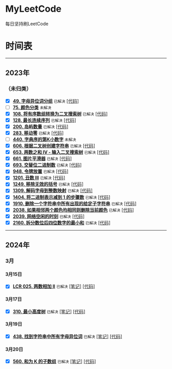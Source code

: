 # MyLeetCode
每日坚持刷LeetCode

# 时间表

----
## 2023年
### （未归类）

- [x] **[49. 字母异位词分组](https://leetcode.cn/problems/group-anagrams/)** `已解决` [[代码]](src/main/java/com/leetcode/def/t0049/Solution.java)
- [ ] **[75. 颜色分类](https://leetcode.cn/problems/sort-colors/)** `未解决` 
- [x] **[108. 将有序数组转换为二叉搜索树](https://leetcode.cn/problems/convert-sorted-array-to-binary-search-tree/)** `已解决` [[代码]](src/main/java/com/leetcode/def/t0108/Solution.java)
- [x] **[128. 最长连续序列](https://leetcode.cn/problems/longest-consecutive-sequence/)** `已解决` [[代码]](src/main/java/com/leetcode/def/t0128/Solution.java)
- [x] **[200. 岛屿数量](https://leetcode.cn/problems/number-of-islands/)** `已解决` [[代码]](src/main/java/com/leetcode/def/t0200/Solution.java)
- [x] **[283. 移动零](https://leetcode.cn/problems/move-zeroes)** `已解决` [[代码]](src/main/java/com/leetcode/def/t0283/Solution.java)
- [ ] **[440. 字典序的第K小数字](https://leetcode.cn/problems/k-th-smallest-in-lexicographical-order)** `未解决`
- [x] **[606. 根据二叉树创建字符串](https://leetcode.cn/problems/construct-string-from-binary-tree)** `已解决` [[代码]](src/main/java/com/leetcode/def/t0606/Solution.java)
- [x] **[653. 两数之和 IV - 输入二叉搜索树](https://leetcode.cn/problems/two-sum-iv-input-is-a-bst)** `已解决` [[代码]](src/main/java/com/leetcode/def/t0653/Solution.java)
- [x] **[661. 图片平滑器](https://leetcode.cn/problems/image-smoother)** `已解决` [[代码]](src/main/java/com/leetcode/def/t0661/Solution.java)
- [x] **[693. 交替位二进制数](https://leetcode.cn/problems/binary-number-with-alternating-bits)** `已解决` [[代码]](src/main/java/com/leetcode/def/t0693/Solution.java)
- [x] **[948. 令牌放置](https://leetcode.cn/problems/bag-of-tokens)** `已解决` [[代码]](src/main/java/com/leetcode/def/t0948/Solution.java)
- [x] **[1201. 丑数 III](https://leetcode.cn/problems/ugly-number-iii)**  `已解决` [[代码]](src/main/java/com/leetcode/def/t1201/Solution.java)
- [x] **[1249. 移除无效的括号](https://leetcode.cn/problems/minimum-remove-to-make-valid-parentheses)** `已解决` [[代码]](src/main/java/com/leetcode/def/t1249/Solution.java)
- [x] **[1309. 解码字母到整数映射](https://leetcode.cn/problems/decrypt-string-from-alphabet-to-integer-mapping)** `已解决` [[代码]](src/main/java/com/leetcode/def/t1309/Solution.java)
- [x] **[1404. 将二进制表示减到 1 的步骤数](https://leetcode.cn/problems/number-of-steps-to-reduce-a-number-in-binary-representation-to-one)** `已解决` [[代码]](src/main/java/com/leetcode/def/t1404/Solution.java)
- [x] **[1910. 删除一个字符串中所有出现的给定子字符串](https://leetcode.cn/problems/remove-all-occurrences-of-a-substring)** `已解决` [[代码]](src/main/java/com/leetcode/def/t1910/Solution.java)
- [x] **[2038. 如果相邻两个颜色均相同则删除当前颜色](https://leetcode.cn/problems/remove-colored-pieces-if-both-neighbors-are-the-same-color)** `已解决` [[代码]](src/main/java/com/leetcode/def/t2038/Solution.java)
- [x] **[2039. 网络空闲的时刻](https://leetcode.cn/problems/the-time-when-the-network-becomes-idle)** `已解决` [[代码]](src/main/java/com/leetcode/def/t2039/Solution.java)
- [x] **[2160. 拆分数位后四位数字的最小和](https://leetcode.cn/problems/minimum-sum-of-four-digit-number-after-splitting-digits)** `已解决` [[代码]](src/main/java/com/leetcode/def/t2160/Solution.java)

----
## 2024年
### 3月
#### 3月15日
- [x] **[LCR 025. 两数相加 II](https://leetcode.cn/problems/lMSNwu)** `已解决` [[笔记]](solution/lcr/t0025.md) [[代码]](src/main/java/com/leetcode/lcr/t0025/Solution.java)

#### 3月17日
- [x] **[310. 最小高度树](https://leetcode.cn/problems/minimum-height-trees)** `已解决` [[笔记]](solution/def/t0310.md) [[代码]](src/main/java/com/leetcode/def/t0310/Solution.java)

#### 3月19日
- [x] **[438. 找到字符串中所有字母异位词](https://leetcode.cn/problems/find-all-anagrams-in-a-string)** `已解决` [[笔记]](solution/def/t0438.md) [[代码]](src/main/java/com/leetcode/def/t0438/Solution.java)

#### 3月20日
- [x] **[560. 和为 K 的子数组](https://leetcode.cn/problems/subarray-sum-equals-k)** `已解决` [[笔记]](solution/def/t0560.md) [[代码]](src%2Fmain%2Fjava%2Fcom%2Fleetcode%2Fdef%2Ft0560%2FOptimizeSolution.java)
